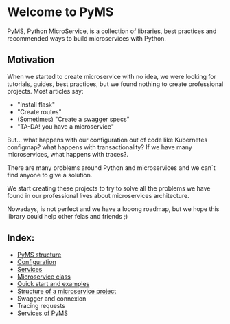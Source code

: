 # Welcome to PyMS

PyMS, Python MicroService, is a collection of libraries, best practices and recommended ways to build 
microservices with Python.

## Motivation

When we started to create microservice with no idea, we were looking for tutorials, guides, best practices, but we found
nothing to create professional projects. Most articles say:
- "Install flask"
- "Create routes"
- (Sometimes) "Create a swagger specs"
- "TA-DA! you have a microservice"

But... what happens with our configuration out of code like Kubernetes configmap? what happens with transactionality? 
If we have many microservices, what happens with traces?.

There are many problems around Python and microservices and we can`t find anyone to give a solution.

We start creating these projects to try to solve all the problems we have found in our professional lives about 
microservices architecture.

Nowadays, is not perfect and we have a looong roadmap, but we hope this library could help other felas and friends ;) 


## Index:
* [PyMS structure](structure.md)
* [Configuration](configuration.md)
* [Services](services.md)
* [Microservice class](ms_class.md)
* [Quick start and examples](examples.md)
* [Structure of a microservice project](structure_project.md)
* Swagger and connexion
* Tracing requests
* [Services of PyMS](structure.md)
